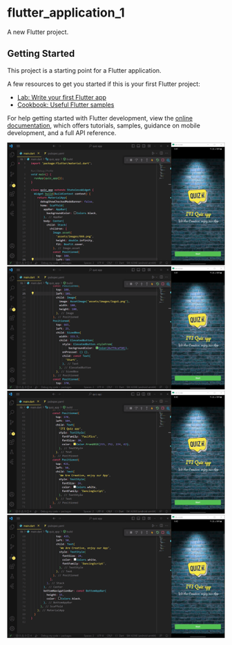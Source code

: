 # flutter_application_1

A new Flutter project.

## Getting Started

This project is a starting point for a Flutter application.

A few resources to get you started if this is your first Flutter project:

- [Lab: Write your first Flutter app](https://docs.flutter.dev/get-started/codelab)
- [Cookbook: Useful Flutter samples](https://docs.flutter.dev/cookbook)

For help getting started with Flutter development, view the
[online documentation](https://docs.flutter.dev/), which offers tutorials,
samples, guidance on mobile development, and a full API reference.

![alt text](https://github.com/Abd0-M0stafa/abdelrahman_mostafa_iti_2023/blob/main/task%202%20%3D%20quiz%20app/1.PNG)
![alt text](https://github.com/Abd0-M0stafa/abdelrahman_mostafa_iti_2023/blob/main/task%202%20%3D%20quiz%20app/2.PNG)
![alt text](https://github.com/Abd0-M0stafa/abdelrahman_mostafa_iti_2023/blob/main/task%202%20%3D%20quiz%20app/3.PNG)
![alt text](https://github.com/Abd0-M0stafa/abdelrahman_mostafa_iti_2023/blob/main/task%202%20%3D%20quiz%20app/4.PNG)
